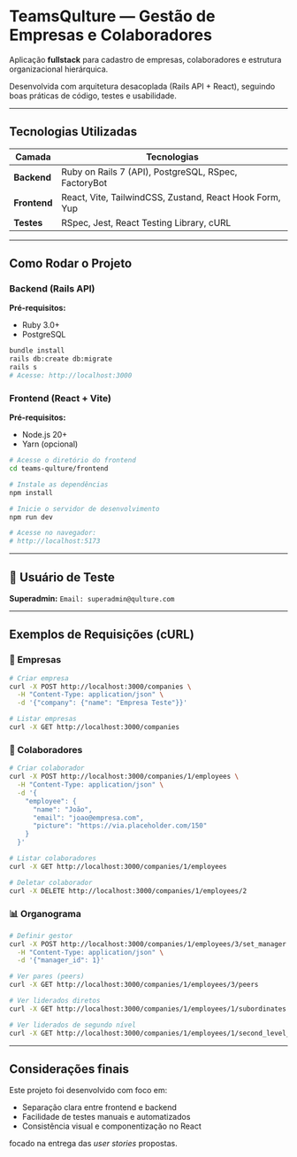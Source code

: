 # TeamsQulture — Gestão de Empresas e Colaboradores

Aplicação **fullstack** para cadastro de empresas, colaboradores e estrutura organizacional hierárquica.

Desenvolvida com arquitetura desacoplada (Rails API + React), seguindo boas práticas de código, testes e usabilidade.

---

## Tecnologias Utilizadas

| Camada       | Tecnologias                                             |
| ------------ | ------------------------------------------------------- |
| **Backend**  | Ruby on Rails 7 (API), PostgreSQL, RSpec, FactoryBot    |
| **Frontend** | React, Vite, TailwindCSS, Zustand, React Hook Form, Yup |
| **Testes**   | RSpec, Jest, React Testing Library, cURL                |

---

## Como Rodar o Projeto

### Backend (Rails API)

**Pré-requisitos:**

* Ruby 3.0+
* PostgreSQL

```bash
bundle install
rails db:create db:migrate
rails s
# Acesse: http://localhost:3000
```

### Frontend (React + Vite)

**Pré-requisitos:**

* Node.js 20+
* Yarn (opcional)
  
```bash
# Acesse o diretório do frontend
cd teams-qulture/frontend

# Instale as dependências
npm install

# Inicie o servidor de desenvolvimento
npm run dev

# Acesse no navegador:
# http://localhost:5173
```
---

## 👤 Usuário de Teste

**Superadmin:**
`Email: superadmin@qulture.com`

---

## Exemplos de Requisições (cURL)

### 🏢 Empresas

```bash
# Criar empresa
curl -X POST http://localhost:3000/companies \
  -H "Content-Type: application/json" \
  -d '{"company": {"name": "Empresa Teste"}}'

# Listar empresas
curl -X GET http://localhost:3000/companies
```

### 👥 Colaboradores

```bash
# Criar colaborador
curl -X POST http://localhost:3000/companies/1/employees \
  -H "Content-Type: application/json" \
  -d '{
    "employee": {
      "name": "João",
      "email": "joao@empresa.com",
      "picture": "https://via.placeholder.com/150"
    }
  }'

# Listar colaboradores
curl -X GET http://localhost:3000/companies/1/employees

# Deletar colaborador
curl -X DELETE http://localhost:3000/companies/1/employees/2
```

### 📊 Organograma

```bash
# Definir gestor
curl -X POST http://localhost:3000/companies/1/employees/3/set_manager \
  -H "Content-Type: application/json" \
  -d '{"manager_id": 1}'

# Ver pares (peers)
curl -X GET http://localhost:3000/companies/1/employees/3/peers

# Ver liderados diretos
curl -X GET http://localhost:3000/companies/1/employees/1/subordinates

# Ver liderados de segundo nível
curl -X GET http://localhost:3000/companies/1/employees/1/second_level_sub
```
---
## Considerações finais

Este projeto foi desenvolvido com foco em:

- Separação clara entre frontend e backend
- Facilidade de testes manuais e automatizados
- Consistência visual e componentização no React

focado na entrega das *user stories* propostas.
